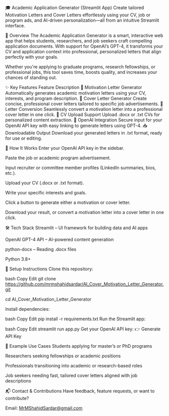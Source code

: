 🎓 Academic Application Generator (Streamlit App) Create tailored Motivation Letters and Cover Letters effortlessly using your CV, job or program ads, and AI-driven personalization—all from an intuitive Streamlit interface.

🚀 Overview The Academic Application Generator is a smart, interactive web app that helps students, researchers, and job seekers craft compelling application documents. With support for OpenAI’s GPT-4, it transforms your CV and application context into professional, personalized letters that align perfectly with your goals.

Whether you're applying to graduate programs, research fellowships, or professional jobs, this tool saves time, boosts quality, and increases your chances of standing out.

✨ Key Features Feature Description 📝 Motivation Letter Generator Automatically generates academic motivation letters using your CV, interests, and program description. 💼 Cover Letter Generator Create concise, professional cover letters tailored to specific job advertisements. 🔁 Letter Conversion Seamlessly convert a motivation letter into a professional cover letter in one click. 📄 CV Upload Support Upload .docx or .txt CVs for personalized content extraction. 🔐 OpenAI Integration Secure input for your OpenAI API key with easy linking to generate letters using GPT-4. 📥 Downloadable Output Download your generated letters in .txt format, ready for use or editing.

🧠 How It Works Enter your OpenAI API key in the sidebar.

Paste the job or academic program advertisement.

Input recruiter or committee member profiles (LinkedIn summaries, bios, etc.).

Upload your CV (.docx or .txt format).

Write your specific interests and goals.

Click a button to generate either a motivation or cover letter.

Download your result, or convert a motivation letter into a cover letter in one click.

🛠️ Tech Stack Streamlit – UI framework for building data and AI apps

OpenAI GPT-4 API – AI-powered content generation

python-docx – Reading .docx files

Python 3.8+

🔐 Setup Instructions Clone this repository:

bash Copy Edit git clone https://github.com/mrmshahidsardar/AI_Cover_Motivation_Letter_Generator.git

cd AI_Cover_Motivation_Letter_Generator

Install dependencies:

bash Copy Edit pip install -r requirements.txt Run the Streamlit app:

bash Copy Edit streamlit run app.py Get your OpenAI API key: 👉 Generate API Key

📌 Example Use Cases Students applying for master’s or PhD programs

Researchers seeking fellowships or academic positions

Professionals transitioning into academic or research-based roles

Job seekers needing fast, tailored cover letters aligned with job descriptions

📬 Contact & Contributions Have feedback, feature requests, or want to contribute?

Email: MrMShahidSardar@gmail.com